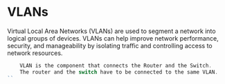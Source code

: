 # VLANs 

Virtual Local Area Networks (VLANs) are used to segment a network into logical groups of devices. VLANs can help improve network performance, security, and manageability by isolating traffic and controlling access to network resources.

```js
    VLAN is the component that connects the Router and the Switch. 
    The router and the switch have to be connected to the same VLAN.
``